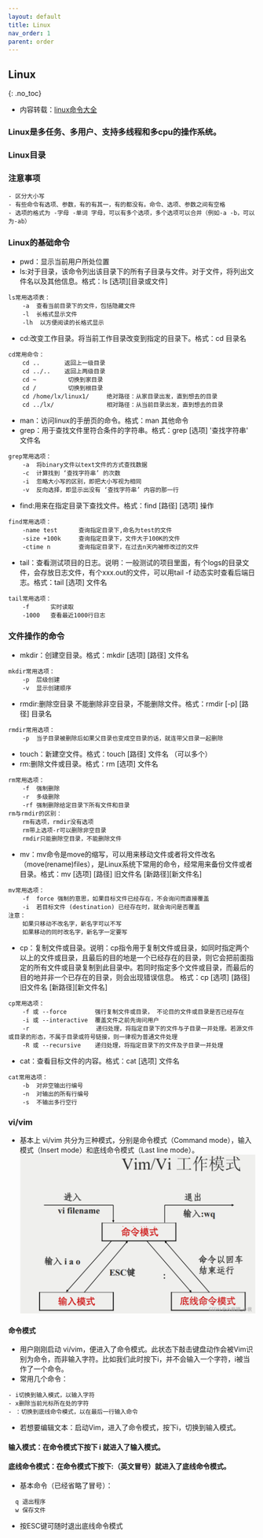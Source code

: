 ```yaml
---
layout: default
title: Linux
nav_order: 1
parent: order
---
```



## Linux
{: .no_toc}

- 内容转载：[linux命令大全](https://blog.csdn.net/yuan2019035055/article/details/120584242)
### Linux是多任务、多用户、支持多线程和多cpu的操作系统。

### Linux目录

### 注意事项
````
- 区分大小写 
- 有些命令有选项、参数，有的有其一，有的都没有。命令、选项、参数之间有空格
- 选项的格式为 -字母 -单词 字母，可以有多个选项，多个选项可以合并（例如-a -b，可以为-ab）
````

### Linux的基础命令
- pwd：显示当前用户所处位置
- ls:对于目录，该命令列出该目录下的所有子目录与文件。对于文件，将列出文件名以及其他信息。格式：ls [选项][目录或文件]
````
ls常用选项表：
    -a  查看当前目录下的文件，包括隐藏文件
    -l  长格式显示文件
    -lh  以方便阅读的长格式显示
````
- cd:改变工作目录。将当前工作目录改变到指定的目录下。格式：cd 目录名
````
cd常用命令：
    cd ..       返回上一级目录
    cd ../..    返回上两级目录
    cd ~         切换到家目录
    cd /         切换到根目录
    cd /home/lx/linux1/     绝对路径：从家目录出发，直到想去的目录
    cd ../lx/               相对路径：从当前目录出发，直到想去的目录
````
- man：访问linux的手册页的命令。格式：man 其他命令
- grep：用于查找文件里符合条件的字符串。格式：grep [选项] '查找字符串' 文件名
````
grep常用选项：
    -a  将binary文件以text文件的方式查找数据
    -c  计算找到 ‘查找字符串’ 的次数
    -i  忽略大小写的区别，即把大小写视为相同
    -v  反向选择，即显示出没有 ‘查找字符串’ 内容的那一行
````
- find:用来在指定目录下查找文件。格式：find [路径] [选项] 操作
````
find常用选项：
    -name test      查询指定目录下,命名为test的文件
    -size +100k     查询指定目录下，文件大于100K的文件
    -ctime n        查询指定目录下，在过去n天内被修改过的文件
````
- tail：查看测试项目的日志。说明：一般测试的项目里面，有个logs的目录文件，会存放日志文件，有个xxx.out的文件，可以用tail -f 动态实时查看后端日志。格式：tail [选项] 文件名
````
tail常用选项：
    -f      实时读取
    -1000   查看最近1000行日志
````
### 文件操作的命令
- mkdir：创建空目录。格式：mkdir [选项] [路径] 文件名
````
mkdir常用选项：
    -p  层级创建
    -v  显示创建顺序
````
- rmdir:删除空目录 不能删除非空目录，不能删除文件。格式：rmdir [-p] [路径] 目录名
````
rmdir常用选项：
    -p  当子目录被删除后如果父目录也变成空目录的话，就连带父目录一起删除
````
- touch：新建空文件。格式：touch [路径] 文件名 （可以多个）
- rm:删除文件或目录。格式：rm [选项] 文件名
````
rm常用选项：
    -f  强制删除
    -r  多级删除
    -rf 强制删除给定目录下所有文件和目录
rm与rmdir的区别：
    rm有选项，rmdir没有选项
    rm带上选项-r可以删除非空目录
    rmdir只能删除空目录，不能删除文件
````
- mv：mv命令是move的缩写，可以用来移动文件或者将文件改名（move(rename)files），是Linux系统下常用的命令，经常用来备份文件或者目录。格式：mv [选项] [路径] 旧文件名 [新路径][新文件名]
````
mv常用选项：
    -f  force 强制的意思，如果目标文件已经存在，不会询问而直接覆盖
    -i  若目标文件 (destination) 已经存在时，就会询问是否覆盖
注意：
    如果只移动不改名字，新名字可以不写
    如果移动的同时改名字，新名字一定要写
````
- cp：复制文件或目录。说明：cp指令用于复制文件或目录，如同时指定两个以上的文件或目录，且最后的目的地是一个已经存在的目录，则它会把前面指定的所有文件或目录复制到此目录中。若同时指定多个文件或目录，而最后的目的地并非一个已存在的目录，则会出现错误信息。
  格式：cp [选项] [路径] 旧文件名 [新路径][新文件名]
````
cp常用选项：
    -f 或 --force        强行复制文件或目录， 不论目的文件或目录是否已经存在
    -i 或 --interactive  覆盖文件之前先询问用户
    -r                   递归处理，将指定目录下的文件与子目录一并处理。若源文件或目录的形态，不属于目录或符号链接，则一律视为普通文件处理
    -R 或 --recursive    递归处理，将指定目录下的文件及子目录一并处理
````  
- cat：查看目标文件的内容。格式：cat [选项] 文件名
````
cat常用选项：
    -b  对非空输出行编号
    -n  对输出的所有行编号
    -s  不输出多行空行
````
### vi/vim
- 基本上 vi/vim 共分为三种模式，分别是命令模式（Command mode），输入模式（Insert mode）和底线命令模式（Last
  line mode）。
![vi/vim工作模式图](vi工作模式.png)
  
#### 命令模式
- 用户刚刚启动 vi/vim，便进入了命令模式。此状态下敲击键盘动作会被Vim识别为命令，而非输入字符。比如我们此时按下i，并不会输入一个字符，i被当作了一个命令。
- 常用几个命令：
````
- i切换到输入模式，以输入字符
- x删除当前光标所在处的字符
- ：切换到底线命令模式，以在最后一行输入命令
````
- 若想要编辑文本：启动Vim，进入了命令模式，按下i，切换到输入模式。
#### 输入模式：在命令模式下按下 i 就进入了输入模式。
#### 底线命令模式：在命令模式下按下:（英文冒号）就进入了底线命令模式。
- 基本命令（已经省略了冒号）：
````
  q 退出程序
  w 保存文件
````
- 按ESC键可随时退出底线命令模式

